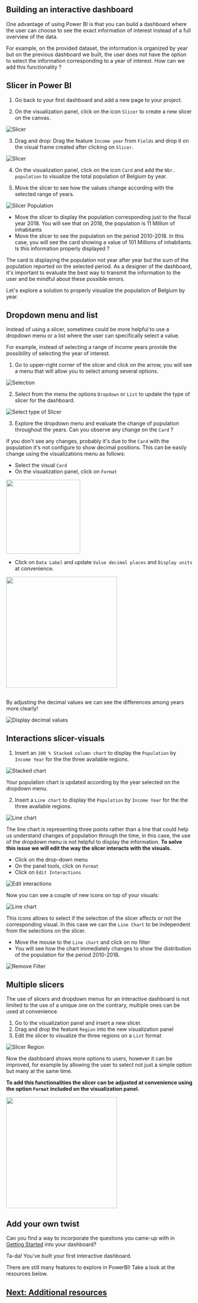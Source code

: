 ## Building an interactive dashboard

One advantage of using Power BI is that you can build a dashboard where the user can choose to see the exact information of interest instead of a full overview of the data.

For example, on the provided dataset, the information is organized by year but on the previous dashboard we built, the user does not have the option to select the information corresponding to a year of interest. How can we add this functionality ?

## Slicer in Power BI

1. Go back to your first dashboard and add a new page to your project.

2. On the visualization panel, click on the icon `Slicer` to create a new slicer on the canvas.

![Slicer](./assets/slicer.png)

3. Drag and drop: Drag the feature `Income year` from `Fields` and drop it on the visual frame created after clicking on `Slicer`.

![Slicer](./assets/slicer.gif)

4. On the visualization panel, click on the icon `Card` and add the `Nbr. population` to visualize the total population of Belgium by year.

5. Move the slicer to see how the values change according with the selected range of years.

![Slicer Population](./assets/slicer_population.gif)

- Move the slicer to display the population corresponding just to the fiscal year 2018. You will see that on 2018, the population is 11 Million of inhabitants
- Move the slicer to see the population on the period 2010-2018. In this case, you will see the card showing a value of 101 Millions of inhabitants. Is this information properly displayed ?

The card is displaying the population not year after year but the sum of the population reported on the selected period. As a designer of the dashboard, it's important to evaluate the best way to transmit the information to the user and be mindful about these possible errors.

Let's explore a solution to properly visualize the population of Belgium by year.

## Dropdown menu and list

Instead of using a slicer, sometimes could be more helpful to use a dropdown menu or a list where the user can specifically select a value. 

For example, instead of selecting a range of income years provide the possibility of selecting the year of interest.

1. Go to upper-right corner of the slicer and click on the arrow, you will see a menu that will allow you to select among several options.

![Selection](./assets/select_type_slicer.png)

2. Select from the menu the options `Dropdown` or `List` to update the type of slicer for the dashboard.

![Select type of Slicer](./assets/dropdown.gif)

3. Explore the dropdown menu and evaluate the change of population throughout the years. Can you observe any change on the `Card` ?

If you don't see any changes, probably it's due to the `Card` with the population it's not configure to show decimal positions. This can be easily change using the visualizations menu as follows:

- Select the visual `Card`
- On the visualization panel, click on `Format`

<img src='./assets/format.png' height=200>

- Click on `Data Label` and update `Value decimal places` and `Display units` at convenience.

<img src='./assets/decimals_values.png' height=300>

## 
By adjusting the decimal values we can see the differences among years more clearly!

![Display decimal values](./assets/decimal_values.gif)


## Interactions slicer-visuals

1. Insert an `100 % Stacked column chart` to display the `Population` by `Income Year` for the the three available regions.

![Stacked chart](./assets/stacked_population.png)

Your population chart is updated according by the year selected on the dropdown menu.

2. Insert a `Line chart`  to display the `Population` by `Income Year` for the the three available regions.

![Line chart](./assets/line_chart.png)

The line chart is representing three points rather than a line that could help us understand changes of population through the time, in this case, the use of the dropdown menu is not helpful to display the information. **To solve this issue we will edit the way the slicer interacts with the visuals.**

- Click on the drop-down menu
- On the panel tools, click on `Format`
- Click on `Edit Interactions`

![Edit interactions](./assets/edit_interactions.gif)

Now you can see a couple of new icons on top of your visuals:

![Line chart](./assets/filters_interactions.png)

This icons allows to select if the selection of the slicer affects or not the corresponding visual. In this case we can the `Line Chart` to be independent from the selections on the slicer.

- Move the mouse to the `Line chart` and click on no filter
- You will see how the chart immediately changes to show the distribution of the population for the period 2010-2018. 

![Remove Filter](./assets/no_filter.gif)

## Multiple slicers

The use of slicers and dropdown menus for an interactive dashboard is not limited to the use of a unique one on the contrary, multiple ones can be used at convenience.

1. Go to the visualization panel and insert a new slicer.
2. Drag and drop the feature `Region` into the new visualization panel
3. Edit the slicer to visualize the three regions on a `List` format

![Slicer Region](./assets/slicer_region.gif)

Now the dashboard shows more options to users, however it can be improved, for example by allowing the user to select not just a simple option but many at the same time. 

**To add this functionalities the slicer can be adjusted at convenience using the option `Format` included on the visualization panel.**

<img src='./assets/multiselect_option.png' height=300>

 

## Add your own twist

Can you find a way to incorporate the questions you came-up with in [Getting Started](./02.Getting_started.md) into your dashboard?


Ta-da! You've built your first interactive dashboard.

There are still many features to explore in PowerBI! Take a look at the resources below. 

## [Next: Additional resources](./05.Resources.md)

